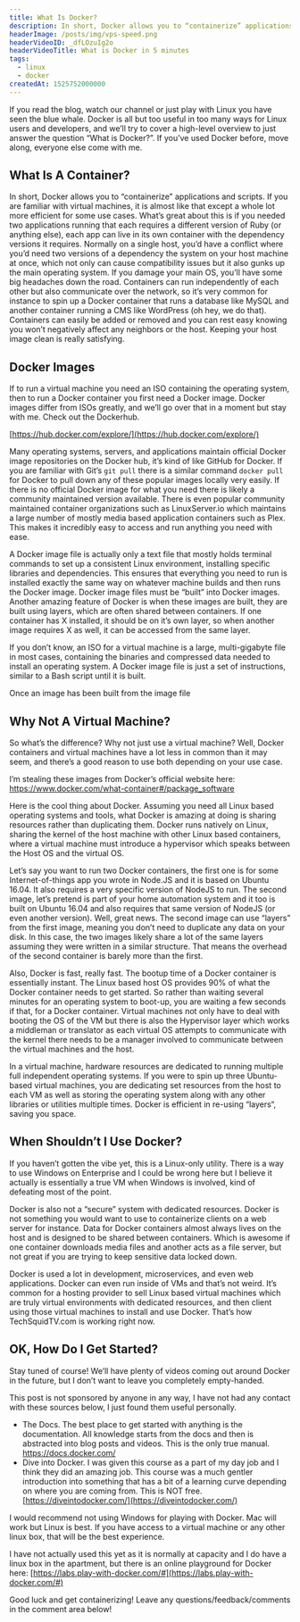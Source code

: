 ```yaml
---
title: What Is Docker?
description: In short, Docker allows you to “containerize” applications and scripts. If you are familiar with virtual machines, it is almost like that except a whole lot more efficient for some use cases.
headerImage: /posts/img/vps-speed.png
headerVideoID: _dfLOzuIg2o
headerVideoTitle: What is Docker in 5 minutes
tags:
  - linux
  - docker
createdAt: 1525752000000
---
```


If you read the blog, watch our channel or just play with Linux you have seen the blue whale. Docker is all but too useful in too many ways for Linux users and developers, and we’ll try to cover a high-level overview to just answer the question “What is Docker?”. If you’ve used Docker before, move along, everyone else come with me.

## What Is A Container?

<nuxt-picture src="./posts/img/Docker-Container-ship.jpg" alt="Docker Container Ship"></nuxt-picture>

In short, Docker allows you to “containerize” applications and scripts. If you are familiar with virtual machines, it is almost like that except a whole lot more efficient for some use cases. What’s great about this is if you needed two applications running that each requires a different version of Ruby (or anything else), each app can live in its own container with the dependency versions it requires. Normally on a single host, you’d have a conflict where you’d need two versions of a dependency the system on your host machine at once, which not only can cause compatibility issues but it also gunks up the main operating system. If you damage your main OS, you’ll have some big headaches down the road. Containers can run independently of each other but also communicate over the network, so it’s very common for instance to spin up a Docker container that runs a database like MySQL and another container running a CMS like WordPress (oh hey, we do that). Containers can easily be added or removed and you can rest easy knowing you won’t negatively affect any neighbors or the host. Keeping your host image clean is really satisfying.

## Docker Images

If to run a virtual machine you need an ISO containing the operating system, then to run a Docker container you first need a Docker image. Docker images differ from ISOs greatly, and we’ll go over that in a moment but stay with me. Check out the Dockerhub.

[https://hub.docker.com/explore/](https://hub.docker.com/explore/)

Many operating systems, servers, and applications maintain official Docker image repositories on the Docker hub, it’s kind of like GitHub for Docker. If you are familiar with Git’s `git pull` there is a similar command `docker pull` for Docker to pull down any of these popular images locally very easily. If there is no official Docker image for what you need there is likely a community maintained version available. There is even popular community maintained container organizations such as LinuxServer.io which maintains a large number of mostly media based application containers such as Plex. This makes it incredibly easy to access and run anything you need with ease.

A Docker image file is actually only a text file that mostly holds terminal commands to set up a consistent Linux environment, installing specific libraries and dependencies. This ensures that everything you need to run is installed exactly the same way on whatever machine builds and then runs the Docker image. Docker image files must be “built” into Docker images. Another amazing feature of Docker is when these images are built, they are built using layers, which are often shared between containers. If one container has X installed, it should be on it’s own layer, so when another image requires X as well, it can be accessed from the same layer.

If you don’t know, an ISO for a virtual machine is a large, multi-gigabyte file in most cases, containing the binaries and compressed data needed to install an operating system. A Docker image file is just a set of instructions, similar to a Bash script until it is built.

Once an image has been built from the image file

## Why Not A Virtual Machine?

So what’s the difference? Why not just use a virtual machine? Well, Docker containers and virtual machines have a lot less in common than it may seem, and there’s a good reason to use both depending on your use case.

I’m stealing these images from Docker’s official website here: https://www.docker.com/what-container#/package_software

<nuxt-picture src="./posts/img/container-what-is-container.png" alt="What is a container?"></nuxt-picture>

Here is the cool thing about Docker. Assuming you need all Linux based operating systems and tools, what Docker is amazing at doing is sharing resources rather than duplicating them. Docker runs natively on Linux, sharing the kernel of the host machine with other Linux based containers, where a virtual machine must introduce a hypervisor which speaks between the Host OS and the virtual OS.

Let’s say you want to run two Docker containers, the first one is for some Internet-of-things app you wrote in Node.JS and it is based on Ubuntu 16.04. It also requires a very specific version of NodeJS to run. The second image, let’s pretend is part of your home automation system and it too is built on Ubuntu 16.04 and also requires that same version of NodeJS (or even another version). Well, great news. The second image can use “layers” from the first image, meaning you don’t need to duplicate any data on your disk. In this case, the two images likely share a lot of the same layers assuming they were written in a similar structure. That means the overhead of the second container is barely more than the first.

Also, Docker is fast, really fast. The bootup time of a Docker container is essentially instant. The Linux based host OS provides 90% of what the Docker container needs to get started. So rather than waiting several minutes for an operating system to boot-up, you are waiting a few seconds if that, for a Docker container. Virtual machines not only have to deal with booting the OS of the VM but there is also the Hypervisor layer which works a middleman or translator as each virtual OS attempts to communicate with the kernel there needs to be a manager involved to communicate between the virtual machines and the host.

In a virtual machine, hardware resources are dedicated to running multiple full independent operating systems. If you were to spin up three Ubuntu-based virtual machines, you are dedicating set resources from the host to each VM as well as storing the operating system along with any other libraries or utilities multiple times. Docker is efficient in re-using “layers“, saving you space.

## When Shouldn’t I Use Docker?

If you haven’t gotten the vibe yet, this is a Linux-only utility. There is a way to use Windows on Enterprise and I could be wrong here but I believe it actually is essentially a true VM when Windows is involved, kind of defeating most of the point.

Docker is also not a “secure” system with dedicated resources. Docker is not something you would want to use to containerize clients on a web server for instance. Data for Docker containers almost always lives on the host and is designed to be shared between containers. Which is awesome if one container downloads media files and another acts as a file server, but not great if you are trying to keep sensitive data locked down.

Docker is used a lot in development, microservices, and even web applications. Docker can even run inside of VMs and that’s not weird. It’s common for a hosting provider to sell Linux based virtual machines which are truly virtual environments with dedicated resources, and then client using those virtual machines to install and use Docker. That’s how TechSquidTV.com is working right now.

## OK, How Do I Get Started?

Stay tuned of course! We’ll have plenty of videos coming out around Docker in the future, but I don’t want to leave you completely empty-handed.

This post is not sponsored by anyone in any way, I have not had any contact with these sources below, I just found them useful personally.

- The Docs. The best place to get started with anything is the documentation. All knowledge starts from the docs and then is abstracted into blog posts and videos. This is the only true manual. https://docs.docker.com/
- Dive into Docker. I was given this course as a part of my day job and I think they did an amazing job. This course was a much gentler introduction into something that has a bit of a learning curve depending on where you are coming from. This is NOT free. [https://diveintodocker.com/](https://diveintodocker.com/)

I would recommend not using Windows for playing with Docker. Mac will work but Linux is best. If you have access to a virtual machine or any other linux box, that will be the best experience.

I have not actually used this yet as it is normally at capacity and I do have a linux box in the apartment, but there is an online playground for Docker here: [https://labs.play-with-docker.com/#](https://labs.play-with-docker.com/#)

Good luck and get containerizing! Leave any questions/feedback/comments in the comment area below!
